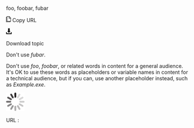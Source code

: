 # 

foo, foobar, fubar

![Copy URL](media/foo-foobar-fubar/Copy.png)
Copy URL

![Download](media/foo-foobar-fubar/Download.png)

Download topic

Don't use *fubar*.

Don't use *foo*, *foobar*, or related words in content for a general audience. It's OK to use
these words as placeholders or variable names in content for a
technical audience, but if you can, use another placeholder instead,
such as *Example.exe*.

![In progress](media/foo-foobar-fubar/activity-large.gif)

URL :
